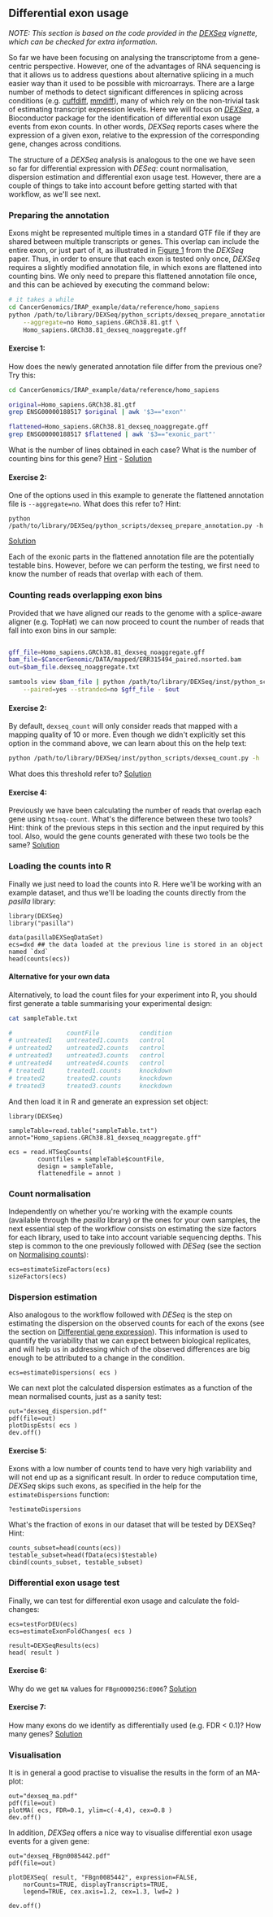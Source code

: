 <!-- http://www.bioconductor.org/packages/2.13/bioc/html/DEXSeq.html -->

<!-- uses the negative binomial distribution to estimate the variance between biological replicates and generalized linear models for testing.  -->
<!-- update requirements -->

## Differential exon usage

*NOTE: This section is based on the code provided in the [DEXSeq](http://www.bioconductor.org/packages/3.1/bioc/html/DEXSeq.html) vignette, which can be checked for extra information.*

So far we have been focusing on analysing the transcriptome from a gene-centric perspective. However, one of the advantages of RNA sequencing is that it allows us to address questions about alternative splicing in a much easier way than it used to be possible with microarrays.
There are a large number of methods to detect significant differences in splicing across conditions (e.g. [cuffdiff](http://cufflinks.cbcb.umd.edu/manual.html#cuffdiff), [mmdiff](https://github.com/eturro/mmseq#flexible-model-comparison-using-mmdiff)), many of which rely on the non-trivial task of estimating transcript expression levels.
Here we will focus on [*DEXSeq*](http://www.bioconductor.org/packages/3.1/bioc/html/DEXSeq.html), a Bioconductor package for the identification of differential exon usage events from exon counts. In other words, *DEXSeq* reports cases where the expression of a given exon, relative to the expression of the corresponding gene, changes across conditions.

The structure of a *DEXSeq* analysis is analogous to the one we have seen so far for differential expression with *DESeq*: count normalisation, dispersion estimation and differential exon usage test. However, there are a couple of things to take into account before getting started with that workflow, as we'll see next.

### Preparing the annotation

Exons might be represented multiple times in a standard GTF file if they are shared between multiple transcripts or genes. This overlap can include the entire exon, or just part of it, as illustrated in [Figure 1](http://genome.cshlp.org/content/22/10/2008/F1.expansion.html) from the *DEXSeq* paper. Thus, in order to ensure that each exon is tested only once, *DEXSeq* requires a slightly modified annotation file, in which exons are flattened into counting bins.
We only need to prepare this flattened annotation file once, and this can be achieved by executing the command below:
```bash
# it takes a while
cd CancerGenomics/IRAP_example/data/reference/homo_sapiens
python /path/to/library/DEXSeq/python_scripts/dexseq_prepare_annotation.py \
	--aggregate=no Homo_sapiens.GRCh38.81.gtf \
	Homo_sapiens.GRCh38.81_dexseq_noaggregate.gff
```

#### Exercise 1: 
How does the newly generated annotation file differ from the previous one? Try this:
```bash
cd CancerGenomics/IRAP_example/data/reference/homo_sapiens

original=Homo_sapiens.GRCh38.81.gtf
grep ENSG00000188517 $original | awk '$3=="exon"'

flattened=Homo_sapiens.GRCh38.81_dexseq_noaggregate.gff
grep ENSG00000188517 $flattened | awk '$3=="exonic_part"'
```
What is the number of lines obtained in each case? What is the number of counting bins for this gene? [Hint](http://www.ensembl.org/Homo_sapiens/Gene/Summary?db=core;g=ENSG00000188517;r=4:108810721-109302657) - [Solution](https://github.com/Functional-Genomics/TeachingMaterial/blob/Cancer-Genomics-07-2015/solutions/_deu_ex1.md)

#### Exercise 2:
One of the options used in this example to generate the flattened annotation file is `--aggregate=no`. What does this refer to? Hint:
```
python /path/to/library/DEXSeq/python_scripts/dexseq_prepare_annotation.py -h
```
[Solution](https://github.com/Functional-Genomics/TeachingMaterial/blob/Cancer-Genomics-07-2015/solutions/_deu_ex2.md)

Each of the exonic parts in the flattened annotation file are the potentially testable bins. However, before we can perform the testing, we first need to know the number of reads that overlap with each of them.


### Counting reads overlapping exon bins

Provided that we have aligned our reads to the genome with a splice-aware aligner (e.g. TopHat) we can now proceed to count the number of reads that fall into exon bins in our sample:
```bash

gff_file=Homo_sapiens.GRCh38.81_dexseq_noaggregate.gff
bam_file=$CancerGenomic/DATA/mapped/ERR315494_paired.nsorted.bam
out=$bam_file.dexseq_noaggregate.txt

samtools view $bam_file | python /path/to/library/DEXSeq/inst/python_scripts/dexseq_count.py \
	--paired=yes --stranded=no $gff_file - $out
```

#### Exercise 2:
By default, `dexseq_count` will only consider reads that mapped with a mapping quality of 10 or more. Even though we didn't explicitly set this option in the command above, we can learn about this on the help text:
```bash
python /path/to/library/DEXSeq/inst/python_scripts/dexseq_count.py -h
```
What does this threshold refer to? [Solution](https://github.com/Functional-Genomics/TeachingMaterial/blob/Cancer-Genomics-07-2015/solutions/_deu_ex3.md)

#### Exercise 4:
Previously we have been calculating the number of reads that overlap each gene using `htseq-count`. 
What's the difference between these two tools? Hint: think of the previous steps in this section and the input required by this tool. Also, would the gene counts generated with these two tools be the same? [Solution](https://github.com/Functional-Genomics/TeachingMaterial/blob/Cancer-Genomics-07-2015/solutions/_deu_ex4.md)


### Loading the counts into R
Finally we just need to load the counts into R. 
Here we'll be working with an example dataset, and thus we'll be loading the counts directly from the *pasilla* library:

```rscript
library(DEXSeq)
library("pasilla")

data(pasillaDEXSeqDataSet)
ecs=dxd ## the data loaded at the previous line is stored in an object named `dxd`
head(counts(ecs))
```

#### Alternative for your own data
Alternatively, to load the count files for your experiment into R, you should first generate a table summarising your experimental design:

```bash
cat sampleTable.txt

#             	countFile           condition
# untreated1	untreated1.counts   control
# untreated2 	untreated2.counts   control
# untreated3 	untreated3.counts   control
# untreated4 	untreated4.counts   control
# treated1      treated1.counts     knockdown
# treated2      treated2.counts     knockdown
# treated3      treated3.counts     knockdown
```

And then load it in R and generate an expression set object:
```rscript
library(DEXSeq)

sampleTable=read.table("sampleTable.txt")
annot="Homo_sapiens.GRCh38.81_dexseq_noaggregate.gff"

ecs = read.HTSeqCounts(
    	countfiles = sampleTable$countFile,
    	design = sampleTable,
    	flattenedfile = annot )
```


### Count normalisation
Independently on whether you're working with the example counts (available through the *pasilla* library) or the ones for your own samples, the next essential step of the workflow consists on estimating the size factors for each library, used to take into account variable sequencing depths. This step is common to the one previously followed with *DESeq* (see the section on [Normalising counts](https://github.com/Functional-Genomics/TeachingMaterial/blob/Cancer-Genomics-07-2015/doc/25.normalising.md)):
```rscript
ecs=estimateSizeFactors(ecs)
sizeFactors(ecs)
``` 

### Dispersion estimation
Also analogous to the workflow followed with *DESeq* is the step on estimating the dispersion on the observed counts for each of the exons (see the section on [Differential gene expression](https://github.com/Functional-Genomics/TeachingMaterial/blob/Cancer-Genomics-07-2015/26.de.md)). This information is used to quantify the variability that we can expect between biological replicates, and will help us in addressing which of the observed differences are big enough to be attributed to a change in the condition.
```rscript
ecs=estimateDispersions( ecs )
```

We can next plot the calculated dispersion estimates as a function of the mean normalised counts, just as a sanity test:
```rscript
out="dexseq_dispersion.pdf"
pdf(file=out)
plotDispEsts( ecs )
dev.off()
```

#### Exercise 5: 
Exons with a low number of counts tend to have very high variability and will not end up as a significant result. In order to reduce computation time, *DEXSeq* skips such exons, as specified in the help for the `estimateDispersions` function:
```rscript
?estimateDispersions
```
What's the fraction of exons in our dataset that will be tested by DEXSeq? Hint:

```rscript
counts_subset=head(counts(ecs))
testable_subset=head(fData(ecs)$testable)
cbind(counts_subset, testable_subset)
```

### Differential exon usage test
Finally, we can test for differential exon usage and calculate the fold-changes:
```rscript
ecs=testForDEU(ecs)
ecs=estimateExonFoldChanges( ecs )

result=DEXSeqResults(ecs)
head( result )
```

#### Exercise 6: 
Why do we get `NA` values for `FBgn0000256:E006`? [Solution](https://github.com/Functional-Genomics/TeachingMaterial/blob/Cancer-Genomics-07-2015/solution/_deu_ex6.md)

#### Exercise 7: 
How many exons do we identify as differentially used (e.g. FDR < 0.1)? How many genes?
[Solution](https://github.com/Functional-Genomics/TeachingMaterial/blob/Cancer-Genomics-07-2015/solutions/_deu_ex7.md)


### Visualisation
It is in general a good practise to visualise the results in the form of an MA-plot:
```rscript
out="dexseq_ma.pdf"
pdf(file=out)
plotMA( ecs, FDR=0.1, ylim=c(-4,4), cex=0.8 )
dev.off()
```

In addition, *DEXSeq* offers a nice way to visualise differential exon usage events for a given gene:

```rscript
out="dexseq_FBgn0085442.pdf"
pdf(file=out)

plotDEXSeq( result, "FBgn0085442", expression=FALSE, 
	norCounts=TRUE, displayTranscripts=TRUE,
   	legend=TRUE, cex.axis=1.2, cex=1.3, lwd=2 )

dev.off()
```

